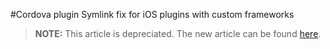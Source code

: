 <properties pageTitle="Cordova plugin Symlink fix for iOS plugins with custom frameworks"
  description="This is an article on bower tutorial"
  services="" 
  documentationCenter=""
  authors="bursteg" />

#Cordova plugin Symlink fix for iOS plugins with custom frameworks

> **NOTE:** This article is depreciated. The new article can be found [here](/articles/tips-and-workarounds/ios/ios-plugin-symlink-fix/tips-and-workarounds-ios-ios-plugin-symlink-fix-readme.md).
